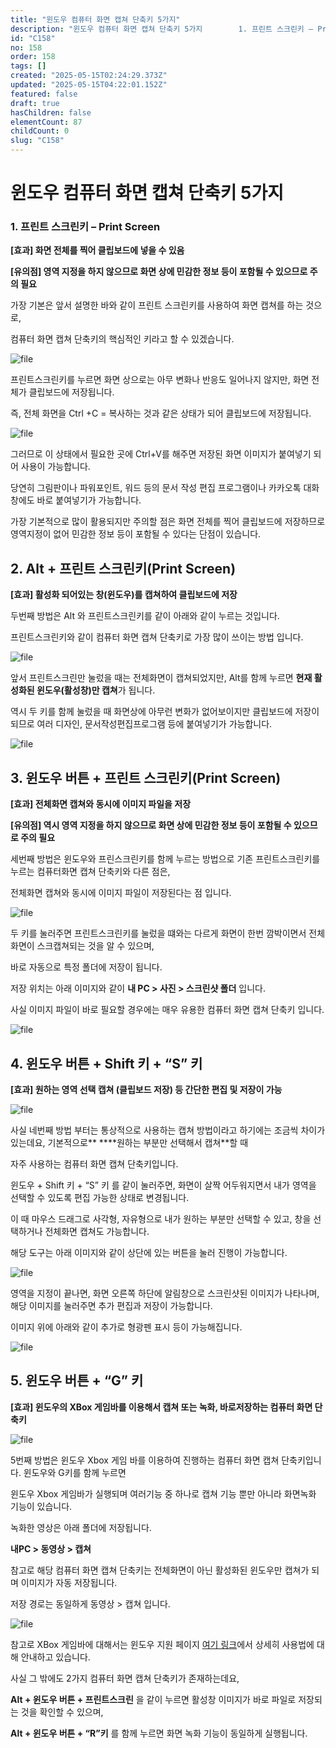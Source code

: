```yaml
---
title: "윈도우 컴퓨터 화면 캡쳐 단축키 5가지"
description: "윈도우 컴퓨터 화면 캡쳐 단축키 5가지        1. 프린트 스크린키 – Print Screen    **[효과] 화면 전체를 찍어 클립보드에 넣을 수 있음**  **[유의점] 영역 지정을 하지 않으므로 화면 상에 민감한 정보 등이 포함될 수 있으므로 주의 필요..."
id: "C158"
no: 158
order: 158
tags: []
created: "2025-05-15T02:24:29.373Z"
updated: "2025-05-15T04:22:01.152Z"
featured: false
draft: true
hasChildren: false
elementCount: 87
childCount: 0
slug: "C158"
---
```


# 윈도우 컴퓨터 화면 캡쳐 단축키 5가지



### 1. 프린트 스크린키 – Print Screen



**[효과] 화면 전체를 찍어 클립보드에 넣을 수 있음**

**[유의점] 영역 지정을 하지 않으므로 화면 상에 민감한 정보 등이 포함될 수 있으므로 주의 필요**



가장 기본은 앞서 설명한 바와 같이 프린트 스크린키를 사용하여 화면 캡쳐를 하는 것으로,

컴퓨터 화면 캡쳐 단축키의 핵심적인 키라고 할 수 있겠습니다.

![file](/images/972af073ea1b00873a1f0c3042499186.jpg)

프린트스크린키를 누르면 화면 상으로는 아무 변화나 반응도 일어나지 않지만, 화면 전체가 클립보드에 저장됩니다. 

즉, 전체 화면을 Ctrl +C = 복사하는 것과 같은 상태가 되어 클립보드에 저장됩니다. 

![file](/images/5296d50f2191bbd567e5f021b6d25f20.jpg)

그러므로 이 상태에서 필요한 곳에 Ctrl+V를 해주면 저장된 화면 이미지가 붙여넣기 되어 사용이 가능합니다.

당연히 그림판이나 파워포인트, 워드 등의 문서 작성 편집 프로그램이나 카카오톡 대화창에도 바로 붙여넣기가 가능합니다.

가장 기본적으로 많이 활용되지만 주의할 점은 화면 전체를 찍어 클립보드에 저장하므로 영역지정이 없어 민감한 정보 등이 포함될 수 있다는 단점이 있습니다.



## 2. Alt + 프린트 스크린키(Print Screen)



**[효과] 활성화 되어있는 창(윈도우)를 캡쳐하여 클립보드에 저장**



두번째 방법은 Alt 와 프린트스크린키를 같이 아래와 같이 누르는 것입니다. 

프린트스크린키와 같이 컴퓨터 화면 캡쳐 단축키로 가장 많이 쓰이는 방법 입니다.

![file](/images/6d8177778c4b1a615cad61cd6e3ba4a9.jpg)

앞서 프린트스크린만 눌렀을 때는 전체화면이 캡쳐되었지만, Alt를 함께 누르면 **현재 활성화된 윈도우(활성창)만 캡쳐**가 됩니다. 

역시 두 키를 함께 눌렀을 때 화면상에 아무런 변화가 없어보이지만 클립보드에 저장이 되므로 여러 디자인, 문서작성편집프로그램 등에 붙여넣기가 가능합니다. 

![file](/images/73383060d22f13df54e4c612fc8bcb85.jpg)



## 3. 윈도우 버튼 + 프린트 스크린키(Print Screen)



**[효과] 전체화면 캡쳐와 동시에 이미지 파일을 저장**

**[유의점] 역시 영역 지정을 하지 않으므로 화면 상에 민감한 정보 등이 포함될 수 있으므로 주의 필요**



세번째 방법은 윈도우와 프린스크린키를 함께 누르는 방법으로 기존 프린트스크린키를 누르는 컴퓨터화면 캡쳐 단축키와 다른 점은, 

전체화면 캡쳐와 동시에 이미지 파일이 저장된다는 점 입니다.

![file](/images/1ef13aa83b2a2607da27f16d70112104.jpg)



두 키를 눌러주면 프린트스크린키를 눌렀을 떄와는 다르게 화면이 한번 깜박이면서 전체 화면이 스크캡쳐되는 것을 알 수 있으며, 

바로 자동으로 특정 폴더에 저장이 됩니다.

저장 위치는 아래 이미지와 같이 **내 PC > 사진 > 스크린샷 폴더** 입니다.

사실 이미지 파일이 바로 필요할 경우에는 매우 유용한 컴퓨터 화면 캡쳐 단축키 입니다.

![file](/images/933dab7f4198fc8edc22c5c19b8e5a41.jpg)



## 4. 윈도우 버튼 + Shift 키 + “S” 키



**[효과] 원하는 영역 선택 캡쳐 (클립보드 저장) 등 간단한 편집 및 저장이 가능**

![file](/images/bd666fb24d98dfdf2fba4db18d84d78d.jpg)

사실 네번째 방법 부터는 통상적으로 사용하는 캡쳐 방법이라고 하기에는 조금씩 차이가 있는데요, 기본적으로** ****원하는 부분만 선택해서 캡쳐**할 때 

자주 사용하는 컴퓨터 화면 캡쳐 단축키입니다.

윈도우 + Shift 키 + “S” 키 를 같이 눌러주면, 화면이 살짝 어두워지면서 내가 영역을 선택할 수 있도록 편집 가능한 상태로 변경됩니다. 

이 때 마우스 드래그로 사각형, 자유형으로 내가 원하는 부분만 선택할 수 있고, 창을 선택하거나 전체화면 캡쳐도 가능합니다.

해당 도구는 아래 이미지와 같이 상단에 있는 버튼을 눌러 진행이 가능합니다.

![file](/images/c70b4da6678f655b680c5d6c406208ea.jpg)

영역을 지정이 끝나면, 화면 오른쪽 하단에 알림창으로 스크린샷된 이미지가 나타나며, 해당 이미지를 눌러주면 추가 편집과 저장이 가능합니다. 

이미지 위에 아래와 같이 추가로 형광펜 표시 등이 가능해집니다.

![file](/images/7d14d39d18ab33a6a7abfdb79dae739b.jpg)



## 5. 윈도우 버튼 + “G” 키



**[효과] 윈도우의 XBox 게임바를 이용해서 캡쳐 또는 녹화, 바로저장하는 컴퓨터 화면 단축키**

![file](/images/b3f2036e527e29cc3a3eefb5d6c3441a.jpg)

5번째 방법은 윈도우 Xbox 게임 바를 이용하여 진행하는 컴퓨터 화면 캡쳐 단축키입니다. 윈도우와 G키를 함께 누르면 

윈도우 Xbox 게임바가 실행되며 여러기능 중 하나로 캡쳐 기능 뿐만 아니라 화면녹화 기능이 있습니다.

녹화한 영상은 아래 폴더에 저장됩니다.

**내PC > 동영상 > 캡쳐**

참고로 해당 컴퓨터 화면 캡쳐 단축키는 전체화면이 아닌 활성화된 윈도우만 캡쳐가 되며 이미지가 자동 저장됩니다. 

저장 경로는 동일하게 동영상 > 캡쳐 입니다. 

![file](/images/9201aaf6119c285ba67e9d5f7e340fd0.jpg)

참고로 XBox 게임바에 대해서는 윈도우 지원 페이지 [여기 링크](https://support.xbox.com/ko-KR/help/games-apps/game-setup-and-play/get-to-know-game-bar-on-windows-10)에서 상세히 사용법에 대해 안내하고 있습니다.

사실 그 밖에도 2가지 컴퓨터 화면 캡쳐 단축키가 존재하는데요,

**Alt + 윈도우 버튼 + 프린트스크린** 을 같이 누르면 활성창 이미지가 바로 파일로 저장되는 것을 확인할 수 있으며,

**Alt + 윈도우 버튼 + “R”키** 를 함께 누르면 화면 녹화 기능이 동일하게 실행됩니다.
